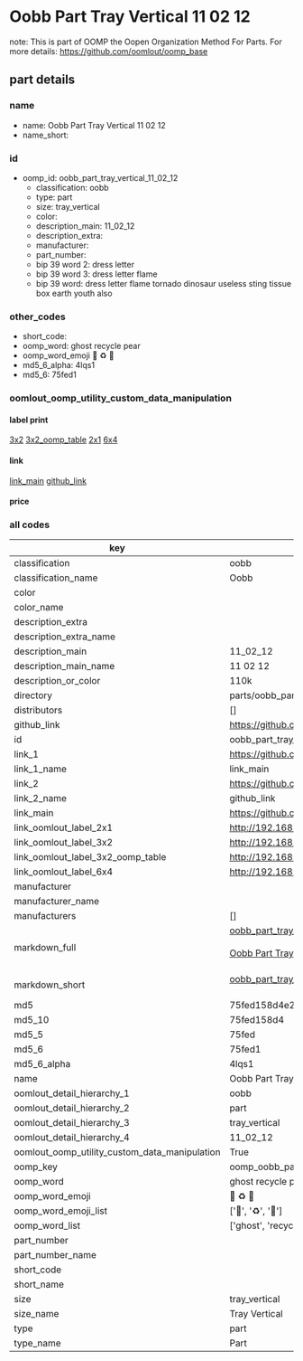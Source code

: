 # Oobb Part Tray Vertical 11 02 12  

note: This is part of OOMP the Oopen Organization Method For Parts. For more details: https://github.com/oomlout/oomp_base

##  part details





### name
* name: Oobb Part Tray Vertical 11 02 12
* name_short: 
### id
* oomp_id: oobb_part_tray_vertical_11_02_12
  * classification: oobb
  * type: part
  * size: tray_vertical
  * color: 
  * description_main: 11_02_12
  * description_extra: 
  * manufacturer: 
  * part_number: 
  * bip 39 word 2: dress letter
  * bip 39 word 3: dress letter flame
  * bip 39 word: dress letter flame tornado dinosaur useless sting tissue box earth youth also

### other_codes
* short_code: 
* oomp_word: ghost recycle pear
* oomp_word_emoji :ghost: :recycle: :pear:
* md5_6_alpha: 4lqs1
* md5_6: 75fed1






### oomlout_oomp_utility_custom_data_manipulation
#### label print
[3x2](http://192.168.1.245:1112/?label=oomp%204lqs1)
[3x2_oomp_table](http://192.168.1.107:1112/?label=oomp%204lqs1)
[2x1](http://192.168.1.242:1112/?label=oomp%204lqs1)
[6x4](http://192.168.1.55:1112/?label=oomp%204lqs1)    

#### link

[link_main](https://github.com/oomlout/oomlout_oomp_current_version_messy/tree/main/parts/oobb_part_tray_vertical_11_02_12) [github_link](https://github.com/oomlout/oomlout_oomp_part_src/tree/main/parts/oobb_part_tray_vertical_11_02_12)                             

#### price







### all codes 
| key | value |  
| --- | --- |  
| classification | oobb |  
| classification_name | Oobb |  
| color |  |  
| color_name |  |  
| description_extra |  |  
| description_extra_name |  |  
| description_main | 11_02_12 |  
| description_main_name | 11 02 12 |  
| description_or_color | 110k |  
| directory | parts/oobb_part_tray_vertical_11_02_12 |  
| distributors | [] |  
| github_link | https://github.com/oomlout/oomlout_oomp_part_src/tree/main/parts/oobb_part_tray_vertical_11_02_12 |  
| id | oobb_part_tray_vertical_11_02_12 |  
| link_1 | https://github.com/oomlout/oomlout_oomp_current_version_messy/tree/main/parts/oobb_part_tray_vertical_11_02_12 |  
| link_1_name | link_main |  
| link_2 | https://github.com/oomlout/oomlout_oomp_part_src/tree/main/parts/oobb_part_tray_vertical_11_02_12 |  
| link_2_name | github_link |  
| link_main | https://github.com/oomlout/oomlout_oomp_current_version_messy/tree/main/parts/oobb_part_tray_vertical_11_02_12 |  
| link_oomlout_label_2x1 | http://192.168.1.242:1112/?label=oomp%204lqs1 |  
| link_oomlout_label_3x2 | http://192.168.1.245:1112/?label=oomp%204lqs1 |  
| link_oomlout_label_3x2_oomp_table | http://192.168.1.107:1112/?label=oomp%204lqs1 |  
| link_oomlout_label_6x4 | http://192.168.1.55:1112/?label=oomp%204lqs1 |  
| manufacturer |  |  
| manufacturer_name |  |  
| manufacturers | [] |  
| markdown_full | [oobb_part_tray_vertical_11_02_12](https://github.com/oomlout/oomlout_oomp_current_version_messy/tree/main/parts/oobb_part_tray_vertical_11_02_12)<br>[](https://github.com/oomlout/oomlout_oomp_current_version_messy/tree/main/parts/oobb_part_tray_vertical_11_02_12)<br>[Oobb Part Tray Vertical 11 02 12](https://github.com/oomlout/oomlout_oomp_current_version_messy/tree/main/parts/oobb_part_tray_vertical_11_02_12)<br><br> |  
| markdown_short | [oobb_part_tray_vertical_11_02_12](https://github.com/oomlout/oomlout_oomp_current_version_messy/tree/main/parts/oobb_part_tray_vertical_11_02_12)<br><br> |  
| md5 | 75fed158d4e2dabfc01f3e56b0a02215 |  
| md5_10 | 75fed158d4 |  
| md5_5 | 75fed |  
| md5_6 | 75fed1 |  
| md5_6_alpha | 4lqs1 |  
| name | Oobb Part Tray Vertical 11 02 12 |  
| oomlout_detail_hierarchy_1 | oobb |  
| oomlout_detail_hierarchy_2 | part |  
| oomlout_detail_hierarchy_3 | tray_vertical |  
| oomlout_detail_hierarchy_4 | 11_02_12 |  
| oomlout_oomp_utility_custom_data_manipulation | True |  
| oomp_key | oomp_oobb_part_tray_vertical_11_02_12 |  
| oomp_word | ghost recycle pear |  
| oomp_word_emoji | :ghost: :recycle: :pear: |  
| oomp_word_emoji_list | [':ghost:', ':recycle:', ':pear:'] |  
| oomp_word_list | ['ghost', 'recycle', 'pear'] |  
| part_number |  |  
| part_number_name |  |  
| short_code |  |  
| short_name |  |  
| size | tray_vertical |  
| size_name | Tray Vertical |  
| type | part |  
| type_name | Part |  
